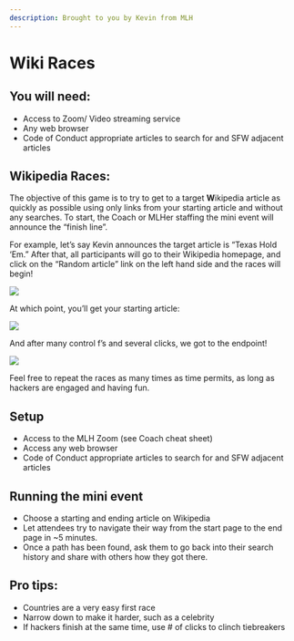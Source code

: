 ```yaml
---
description: Brought to you by Kevin from MLH
---
```


# Wiki Races

## **You will need:**

* Access to Zoom/ Video streaming service
* Any web browser
* Code of Conduct appropriate articles to search for and SFW adjacent articles

## **Wikipedia Races:**

The objective of this game is to try to get to a target **W**ikipedia article as quickly as possible using only links from your starting article and without any searches. To start, the Coach or MLHer staffing the mini event will announce the “finish line”.

For example, let’s say Kevin announces the target article is “Texas Hold ‘Em.” After that, all participants will go to their Wikipedia homepage, and click on the “Random article” link on the left hand side and the races will begin!

![](https://lh3.googleusercontent.com/4rDBkTwe_s8VmrNeTUAy44kZiiSaFzHhOxIKBII0_nBV2sNXUK0dfjVNi36beevkguISz-43FdFpn7tzx3xYWx-WkYaow-qfR495iHBVPS6s3kYA-AkrBevQObqhYHlqAkHxSlVc)

At which point, you’ll get your starting article:

![](https://lh6.googleusercontent.com/MR4G2ZQegF2MUKzo7GEr_PH6GH6xFyD5TwksebCmQEYbAbdFKrYBv0iP0jVBKi6R0npi26FS2aoMNHiexSM2uQqCxwmUrNFjkizJUlWPzS9R8L0Xfr0CfeS0Nh5pl-qHY4fjI1jd)

And after many control f’s and several clicks, we got to the endpoint!

![](https://lh3.googleusercontent.com/8CwnLhQyKENbDDYY4wdAjMZgGB7F7N7NnuOr-r-soMnvB2TQgLOFKsFi6k_tySiWqJytWq4mvefus5QUzgCno_fmR6UteY51OZ-WD6xhukx3eOSV8yg3gRo6FPEaDTX0Y_7OZlH4)

Feel free to repeat the races as many times as time permits, as long as hackers are engaged and having fun.



## **Setup**

* Access to the MLH Zoom \(see Coach cheat sheet\)
* Access any web browser
* Code of Conduct appropriate articles to search for and SFW adjacent articles

## **Running the mini event**

* Choose a starting and ending article on Wikipedia
* Let attendees try to navigate their way from the start page to the end page in ~5 minutes. 
* Once a path has been found, ask them to go back into their search history and share with others how they got there.

## **Pro tips:**

* Countries are a very easy first race
* Narrow down to make it harder, such as a celebrity
* If hackers finish at the same time, use \# of clicks to clinch tiebreakers


